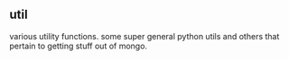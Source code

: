 ## util

various utility functions. some super general python utils and others that pertain to getting stuff out of mongo. 